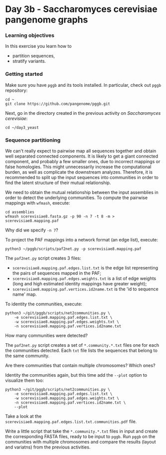 Day 3b - Saccharomyces cerevisiae pangenome graphs
===

### Learning objectives

In this exercise you learn how to

- partition sequences,
- stratify variants.


### Getting started

Make sure you have `pggb` and its tools installed. In particular, check out `pggb` repository:

    cd ~
    git clone https://github.com/pangenome/pggb.git


Next, go in the directory created in the previous activity on *Saccharomyces cerevisiae*:

    cd ~/day3_yeast


### Sequence partitioning

We can't really expect to pairwise map all sequences together and obtain well separated connected components. It is likely to get a giant connected component, and probably a few smaller ones, due to incorrect mappings or false homologies. This might unnecessarily increase the computational burden, as well as complicate the downstream analyzes. Therefore, it is recommended to split up the input sequences into communities in order to find the latent structure of their mutual relationship.

We need to obtain the mutual relationship between the input assemblies in order to detect the underlying communities. To compute the pairwise mappings with `wfmash`, execute:

    cd assemblies
    wfmash scerevisiae8.fasta.gz -p 90 -n 7 -t 8 -m > scerevisiae8.mapping.paf

Why did we specify `-n 7`?

To project the PAF mappings into a network format (an edge list), execute:

    python3 ~/pggb/scripts/paf2net.py -p scerevisiae8.mapping.paf
    
The `paf2net.py` script creates 3 files:

- `scerevisiae8.mapping.paf.edges.list.txt` is the edge list representing the pairs of sequences mapped in the PAF;
- `scerevisiae8.mapping.paf.edges.weights.txt` is a list of edge weights (long and high estimated identity mappings have greater weight);
- `scerevisiae8.mapping.paf.vertices.id2name.txt` is the 'id to sequence name' map.

To identity the communities, execute:

    python3 ~/git/pggb/scripts/net2communities.py \
        -e scerevisiae8.mapping.paf.edges.list.txt \
        -w scerevisiae8.mapping.paf.edges.weights.txt \
        -n scerevisiae8.mapping.paf.vertices.id2name.txt

How many communities were detected?

The `paf2net.py` script creates a set of `*.community.*.txt` files one for each the communities detected. Each `txt` file lists the sequences that belong to the same community.

Are there communities that contain multiple chromosomes? Which ones?

Identity the communities again, but this time add the `--plot` option to visualize them too:

    python3 ~/git/pggb/scripts/net2communities.py \
        -e scerevisiae8.mapping.paf.edges.list.txt \
        -w scerevisiae8.mapping.paf.edges.weights.txt \
        -n scerevisiae8.mapping.paf.vertices.id2name.txt \
        --plot

Take a look at the `scerevisiae8.mapping.paf.edges.list.txt.communities.pdf` file.

Write a little script that take the `*.community.*.txt` files in input and create the corresponding FASTA files, ready to be input to `pggb`. Run `pggb` on the communities with multiple chromosomes and compare the results (layout and variatns) from the previous activities. 
